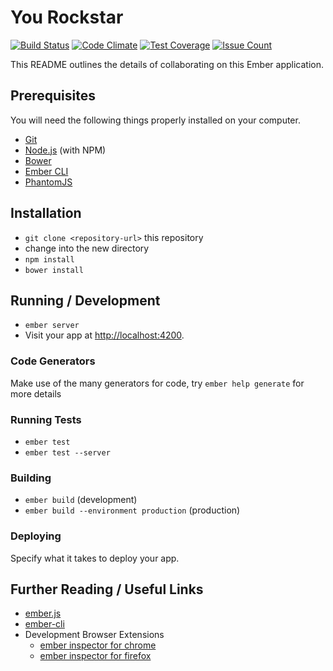 # You Rockstar

[![Build Status](https://travis-ci.org/iorrah/you-rockstar.svg?branch=master)](https://travis-ci.org/iorrah/you-rockstar) [![Code Climate](https://codeclimate.com/github/iorrah/you-rockstar/badges/gpa.svg)](https://codeclimate.com/github/iorrah/you-rockstar) [![Test Coverage](https://codeclimate.com/github/iorrah/you-rockstar/badges/coverage.svg)](https://codeclimate.com/github/iorrah/you-rockstar/coverage) [![Issue Count](https://codeclimate.com/github/iorrah/you-rockstar/badges/issue_count.svg)](https://codeclimate.com/github/iorrah/you-rockstar)

This README outlines the details of collaborating on this Ember application.

## Prerequisites

You will need the following things properly installed on your computer.

* [Git](http://git-scm.com/)
* [Node.js](http://nodejs.org/) (with NPM)
* [Bower](http://bower.io/)
* [Ember CLI](http://ember-cli.com/)
* [PhantomJS](http://phantomjs.org/)

## Installation

* `git clone <repository-url>` this repository
* change into the new directory
* `npm install`
* `bower install`

## Running / Development

* `ember server`
* Visit your app at [http://localhost:4200](http://localhost:4200).

### Code Generators

Make use of the many generators for code, try `ember help generate` for more details

### Running Tests

* `ember test`
* `ember test --server`

### Building

* `ember build` (development)
* `ember build --environment production` (production)

### Deploying

Specify what it takes to deploy your app.

## Further Reading / Useful Links

* [ember.js](http://emberjs.com/)
* [ember-cli](http://ember-cli.com/)
* Development Browser Extensions
  * [ember inspector for chrome](https://chrome.google.com/webstore/detail/ember-inspector/bmdblncegkenkacieihfhpjfppoconhi)
  * [ember inspector for firefox](https://addons.mozilla.org/en-US/firefox/addon/ember-inspector/)

